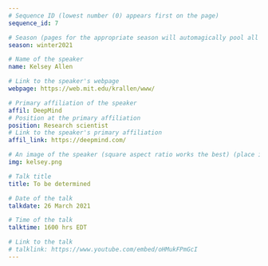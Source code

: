 ```yaml
---
# Sequence ID (lowest number (0) appears first on the page)
sequence_id: 7

# Season (pages for the appropriate season will automagically pool all speakers that gave a talk in the season)
season: winter2021

# Name of the speaker
name: Kelsey Allen

# Link to the speaker's webpage
webpage: https://web.mit.edu/krallen/www/

# Primary affiliation of the speaker
affil: DeepMind
# Position at the primary affiliation
position: Research scientist
# Link to the speaker's primary affiliation
affil_link: https://deepmind.com/

# An image of the speaker (square aspect ratio works the best) (place in the `assets/img/speakers` directory)
img: kelsey.png

# Talk title
title: To be determined

# Date of the talk
talkdate: 26 March 2021

# Time of the talk
talktime: 1600 hrs EDT

# Link to the talk
# talklink: https://www.youtube.com/embed/oHMukFPmGcI
---
```


<!-- Whatever you write below will be disregarded -->
